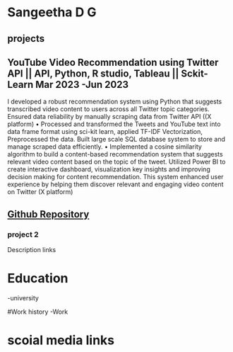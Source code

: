 # Sangeetha D G
## projects 

## YouTube Video Recommendation using Twitter API || API, Python, R studio, Tableau || Sckit-Learn Mar 2023 -Jun 2023
I developed a robust recommendation system using Python that suggests transcribed video content to users across all Twitter topic categories. Ensured data reliability by
manually scraping data from Twitter API ((X platform)
• Processed and transformed the Tweets and YouTube text into data frame format using sci-kit learn, applied TF-IDF Vectorization, Preprocessed the data. Built large scale SQL
database system to store and manage scraped data efficiently.
• Implemented a cosine similarity algorithm to build a content-based recommendation system that suggests relevant video content based on the topic of the tweet. Utilized Power
BI to create interactive dashboard, visualization key insights and improving decision making for content recommendation. This system enhanced user experience by helping them
discover relevant and engaging video content on Twitter (X platform)
## [Github Repository](https://github.com/93san/project_data_mining)
### project 2 
Description
links

# Education
-university

#Work history
-Work

# scoial media links
